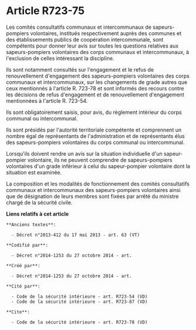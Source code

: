# Article R723-75

Les comités consultatifs communaux et intercommunaux de sapeurs-pompiers volontaires, institués respectivement auprès des
communes et des établissements publics de coopération intercommunale, sont compétents pour donner leur avis sur toutes les
questions relatives aux sapeurs-pompiers volontaires des corps communaux et intercommunaux, à l'exclusion de celles
intéressant la discipline. 

Ils sont notamment consultés sur l'engagement et le refus de renouvellement d'engagement des sapeurs-pompiers volontaires des
corps communaux et intercommunaux, sur les changements de grade autres que ceux mentionnés à l'article R. 723-78 et sont
informés des recours contre les décisions de refus d'engagement et de renouvellement d'engagement mentionnées à l'article R.
723-54. 

Ils sont obligatoirement saisis, pour avis, du règlement intérieur du corps communal ou intercommunal. 

Ils sont présidés par l'autorité territoriale compétente et comprennent un nombre égal de représentants de l'administration
et de représentants élus des sapeurs-pompiers volontaires du corps communal ou intercommunal. 

Lorsqu'ils doivent rendre un avis sur la situation individuelle d'un sapeur-pompier volontaire, ils ne peuvent comprendre de
sapeurs-pompiers volontaires d'un grade inférieur à celui du sapeur-pompier volontaire dont la situation est examinée. 

La composition et les modalités de fonctionnement des comités consultatifs communaux et intercommunaux des sapeurs-pompiers
volontaires ainsi que de désignation de leurs membres sont fixées par arrêté du ministre chargé de la sécurité civile.

**Liens relatifs à cet article**

	**Anciens textes**:

	  - Décret n°2013-412 du 17 mai 2013 - art. 63 (VT)

	**Codifié par**:

	  - Décret n°2014-1253 du 27 octobre 2014 - art.

	**Créé par**:

	  - Décret n°2014-1253 du 27 octobre 2014 - art.

	**Cité par**:

	  - Code de la sécurité intérieure - art. R723-54 (VD)
	  - Code de la sécurité intérieure - art. R723-87 (VD)

	**Cite**:

	  - Code de la sécurité intérieure - art. R723-78 (VD)
